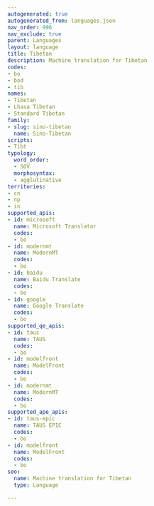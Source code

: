 ```yaml
---
autogenerated: true
autogenerated_from: languages.json
nav_order: 996
nav_exclude: true
parent: Languages
layout: language
title: Tibetan
description: Machine translation for Tibetan
codes:
- bo
- bod
- tib
names:
- Tibetan
- Lhasa Tibetan
- Standard Tibetan
family:
- slug: sino-tibetan
  name: Sino-Tibetan
scripts:
- Tibt
typology:
  word_order:
  - SOV
  morphosyntax:
  - agglutinative
territories:
- cn
- np
- in
supported_apis:
- id: microsoft
  name: Microsoft Translator
  codes:
  - bo
- id: modernmt
  name: ModernMT
  codes:
  - bo
- id: baidu
  name: Baidu Translate
  codes:
  - bo
- id: google
  name: Google Translate
  codes:
  - bo
supported_qe_apis:
- id: taus
  name: TAUS
  codes:
  - bo
- id: modelfront
  name: ModelFront
  codes:
  - bo
- id: modernmt
  name: ModernMT
  codes:
  - bo
supported_ape_apis:
- id: taus-epic
  name: TAUS EPIC
  codes:
  - bo
- id: modelfront
  name: ModelFront
  codes:
  - bo
seo:
  name: Machine translation for Tibetan
  type: Language

---
```


